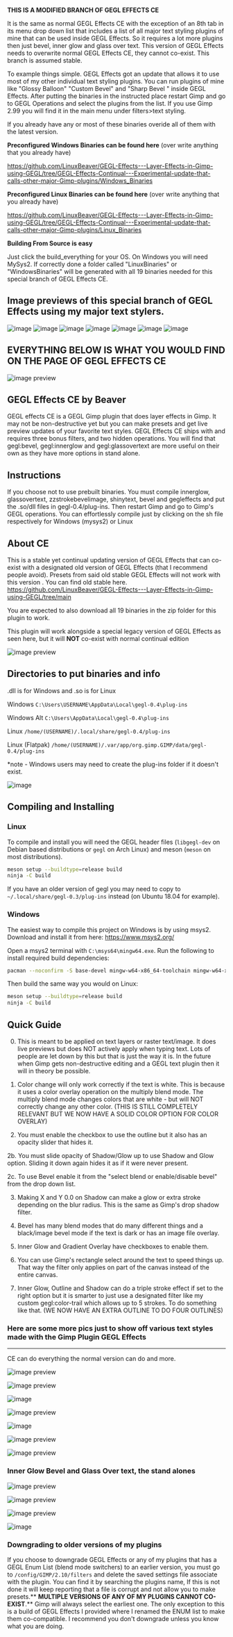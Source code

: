 **THIS IS A MODIFIED BRANCH OF GEGL EFFECTS CE** 

It is the same as normal GEGL Effects CE with the exception of an 8th tab in its menu drop down list that includes a list of all major text styling plugins of mine that can be used inside GEGL Effects. So it requires a lot more plugins then just bevel, inner glow and glass over text. This version of GEGL Effects needs to overwrite normal GEGL Effects CE, they cannot co-exist. This branch is assumed stable. 

To example things simple. GEGL Effects got an update that allows it to use most of my other individual text styling plugins. You can run plugins of mine like "Glossy Balloon" "Custom Bevel" and "Sharp Bevel " inside GEGL Effects.  After putting the binaries in the instructed place restart Gimp and go to GEGL Operations and select the plugins from the list. If you use Gimp 2.99 you will find it in the main menu under filters>text styling.

If you already have any or most of these binaries overide all of them with the latest version.

**Preconfigured Windows Binaries can be found here** (over write anything that you already have)

https://github.com/LinuxBeaver/GEGL-Effects---Layer-Effects-in-Gimp-using-GEGL/tree/GEGL-Effects-Continual---Experimental-update-that-calls-other-major-Gimp-plugins/Windows_Binaries

**Preconfigured Linux Binaries can be found here** (over write anything that you already have)

https://github.com/LinuxBeaver/GEGL-Effects---Layer-Effects-in-Gimp-using-GEGL/tree/GEGL-Effects-Continual---Experimental-update-that-calls-other-major-Gimp-plugins/Linux_Binaries

**Building From Source is easy** 

Just click the build_everything for your OS. On Windows you will need MySys2. If correctly done a folder called "LinuxBinaries" or "WindowsBinaries" will be generated with all 19 binaries needed for this special branch of GEGL Effects CE.

## Image previews of this special branch of GEGL Effects using my major text stylers.
![image](https://github.com/LinuxBeaver/GEGL-Effects---Layer-Effects-in-Gimp-using-GEGL/assets/78667207/ad8df18b-a116-4984-b18c-9c0124328e44)
![image](https://github.com/LinuxBeaver/GEGL-Effects---Layer-Effects-in-Gimp-using-GEGL/assets/78667207/45a13adb-d4b7-4af8-9d8f-5c334db37453)
![image](https://github.com/LinuxBeaver/GEGL-Effects---Layer-Effects-in-Gimp-using-GEGL/assets/78667207/8fbde507-b0c7-4d8b-b79f-0adb6b721f77)
![image](https://github.com/LinuxBeaver/GEGL-Effects---Layer-Effects-in-Gimp-using-GEGL/assets/78667207/9a28c803-459a-4ef5-b999-c90b6745d7b9)
![image](https://github.com/LinuxBeaver/GEGL-Effects---Layer-Effects-in-Gimp-using-GEGL/assets/78667207/fbe71ca3-536e-46bb-a4da-af65c105a1d3)
![image](https://github.com/LinuxBeaver/GEGL-Effects---Layer-Effects-in-Gimp-using-GEGL/assets/78667207/10e87a77-622c-433f-b3bf-d1fe299fbc77)
![image](https://github.com/LinuxBeaver/GEGL-Effects---Layer-Effects-in-Gimp-using-GEGL/assets/78667207/636834c7-0932-4259-a880-151eb38a0e51)


## EVERYTHING BELOW IS WHAT YOU WOULD FIND ON THE PAGE OF GEGL EFFECTS CE

![image preview](/Image_previews/changes_GEGL_Effects_continual.png  )

## GEGL Effects CE by Beaver

GEGL effects CE is a GEGL Gimp plugin that does layer effects in Gimp. It may not be non-destructive yet but you can make presets and get live preview updates of your favorite text styles. GEGL Effects CE ships with and requires three bonus filters, and two hidden operations. You will find that gegl:bevel, gegl:innerglow and gegl:glassovertext are more useful on their own as they have more options in stand alone. 

## Instructions 

If you choose not to use prebuilt binaries. You must compile innerglow, glassovertext, zzstrokebevelimage, shinytext, bevel and gegleffects and put the .so/dll files in gegl-0.4/plug-ins. Then restart Gimp and go to Gimp's GEGL operations. You can effortlessly compile just by clicking on the sh file respectively for Windows (mysys2) or Linux


## About CE

This is a stable yet continual updating version of GEGL Effects that can co-exist with a designated old version of GEGL Effects (that I recommend people avoid). Presets from said old stable GEGL Effects will not work with this version .  You can find old stable here. https://github.com/LinuxBeaver/GEGL-Effects---Layer-Effects-in-Gimp-using-GEGL/tree/main


You are expected to also download all 19 binaries in the zip folder for this plugin to work.

This plugin will work alongside a special legacy version of GEGL Effects as seen here, but it will **NOT** co-exist with normal continual edition

![image preview](coexisting_plugins.jpg  )


## Directories to put binaries and info

.dll is for Windows and .so is for Linux

Windows `C:\Users\USERNAME\AppData\Local\gegl-0.4\plug-ins`

Windows Alt `C:\Users\AppData\Local\gegl-0.4\plug-ins`

Linux `/home/(USERNAME)/.local/share/gegl-0.4/plug-ins`

Linux (Flatpak) `/home/(USERNAME)/.var/app/org.gimp.GIMP/data/gegl-0.4/plug-ins`


*note - Windows users may need to create the plug-ins folder if it doesn't exist.

![image](https://github.com/LinuxBeaver/GEGL-Effects---Layer-Effects-in-Gimp-using-GEGL/assets/78667207/c1803c39-c55c-4c5c-8084-fcb01f29adf2)



## Compiling and Installing

### Linux

To compile and install you will need the GEGL header files (`libgegl-dev` on
Debian based distributions or `gegl` on Arch Linux) and meson (`meson` on
most distributions).

```bash
meson setup --buildtype=release build
ninja -C build

```

If you have an older version of gegl you may need to copy to `~/.local/share/gegl-0.3/plug-ins`
instead (on Ubuntu 18.04 for example).

### Windows

The easiest way to compile this project on Windows is by using msys2.  Download
and install it from here: https://www.msys2.org/

Open a msys2 terminal with `C:\msys64\mingw64.exe`.  Run the following to
install required build dependencies:

```bash
pacman --noconfirm -S base-devel mingw-w64-x86_64-toolchain mingw-w64-x86_64-meson mingw-w64-x86_64-gegl
```

Then build the same way you would on Linux:

```bash
meson setup --buildtype=release build
ninja -C build
```

## Quick Guide 
0. This is meant to be applied on text layers or raster text/image. It does live previews but does NOT actively apply when typing text.  Lots of people are let down by this but that is just the way it is. In the future when Gimp gets non-destructive editing and a GEGL text plugin then it will in theory be possible. 

1. Color change will only work correctly if the text is white. This is because it uses a color overlay operation on the multiply blend mode. The multiply blend mode changes colors that are white - but will NOT correctly change any other color. (THIS IS STILL COMPLETELY RELEVANT BUT WE NOW HAVE A SOLID COLOR OPTION FOR COLOR OVERLAY)

2. You must enable the checkbox to use the outline but it also has an opacity slider that hides it.

2b. You must slide opacity of Shadow/Glow up to use Shadow and Glow option. Sliding it down again hides it as if it were never present.

2c. To use Bevel enable it from the "select blend or enable/disable bevel" from the drop down list.

3. Making X and Y 0.0 on Shadow can make a glow or extra stroke depending on the blur radius. This is the same as Gimp's drop shadow filter.

4. Bevel has many blend modes that do many different things and a black/image bevel mode if the text is dark or has an image file overlay.

5. Inner Glow and Gradient Overlay have checkboxes to enable them.

6. You can use Gimp's rectangle select around the text to speed things up. That way the filter only applies on part of the canvas instead of the entire canvas.

7. Inner Glow, Outline and Shadow can do a triple stroke effect if set to the right option but it is smarter to just use a designated filter like my custom gegl:color-trail which allows up to 5 strokes. To do something like that. (WE NOW HAVE AN EXTRA OUTLINE TO DO FOUR OUTLINES)

### Here are some more pics just to show off various text styles made with the Gimp Plugin GEGL Effects 
----------------
  CE can do everything the normal version can do and more.

![image preview](/Image_previews/generated_text_style.png  )

![image preview](/Image_previews/changes_continual_color_dodge_bevel.png   )

![image](https://github.com/LinuxBeaver/GEGL-Effects---Layer-Effects-in-Gimp-using-GEGL/assets/78667207/095a8919-05e7-4453-95ed-647e885a1997)


![image preview](/Image_previews/continual_pink.png    )

![image](https://github.com/LinuxBeaver/GEGL-Effects---Layer-Effects-in-Gimp-using-GEGL/assets/78667207/69cacb6a-04e5-4539-b245-1b99857a4403)


![image preview](/Image_previews/flatpak2.png    )

![image preview](/Image_previews/example_preset.png    )



### Inner Glow Bevel and Glass Over text, the stand alones
![image preview](/Image_previews/inner_glow.png    )

![image preview](/Image_previews/innerglow_promo.png    )


![image preview](/Image_previews/bevel.png    )

![image](https://github.com/LinuxBeaver/GEGL-Effects---Layer-Effects-in-Gimp-using-GEGL/assets/78667207/ddb15664-2e4a-4b3a-a5ff-e27d78899e74)

### Downgrading to older versions of my plugins

If you choose to downgrade GEGL Effects or any of my plugins that has a GEGL Enum List (blend mode switchers) to an earlier version, you must go to `/config/GIMP/2.10/filters` and delete the
saved settings file associate with the plugin. You can find it by searching the plugins name,  If this is not done it will keep reporting that a file is corrupt and not allow you to make
presets.** **MULTIPLE VERSIONS OF ANY OF MY PLUGINS CANNOT CO-EXIST**.** Gimp will always select the earliest one.  The only exception to this is a build of GEGL Effects I provided where I renamed the ENUM list to make them co-compatible. I recommend you don't downgrade unless you know what you are doing.


